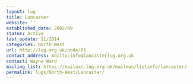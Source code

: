 ```yaml
---
layout: lug
title: Lancaster
website: ''
established_date: 2002/09
status: Active
last_update: 11/2014
categories: North-West
url: http://lug.org.uk/node/81
contact_address: mailto:info@lancasterlug.org.uk
contact: Wayne Ward
mailing_list: https://mailman.lug.org.uk/mailman/listinfo/lancaster/
permalink: lugs/North-West/Lancaster/
---
```

